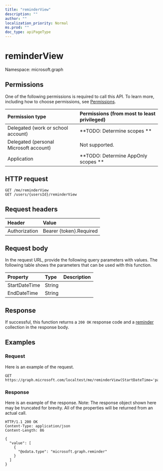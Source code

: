 ```yaml
---
title: "reminderView"
description: ""
author: ""
localization_priority: Normal
ms.prod: ""
doc_type: apiPageType
---
```


# reminderView

Namespace: microsoft.graph



## Permissions
One of the following permissions is required to call this API. To learn more, including how to choose permissions, see [Permissions](/concepts/permissions-reference.md).

|Permission type|Permissions (from most to least privileged)|
|:---|:---|
|Delegated (work or school account)|**TODO: Determine scopes **|
|Delegated (personal Microsoft account)|Not supported.|
|Application|**TODO: Determine AppOnly scopes **|

## HTTP request
<!-- {
  "blockType": "ignored"
}
-->
``` http
GET /me/reminderView
GET /users/{usersId}/reminderView
```

## Request headers
|Header|Value|
|:---|:---|
|Authorization|Bearer {token}.Required|

## Request body
In the request URL, provide the following query parameters with values.
The following table shows the parameters that can be used with this function.

|Property|Type|Description|
|:---|:---|:---|
|StartDateTime|String||
|EndDateTime|String||



## Response
If successful, this function returns a `200 OK` response code and a [reminder](../resources/reminder.md) collection in the response body.

## Examples

### Request
Here is an example of the request.
<!-- {
  "blockType": "request",
  "name": "user_reminderview"
}
-->
``` http
GET https://graph.microsoft.com/localtest/me/reminderView(StartDateTime='parameterValue',EndDateTime='parameterValue')
```

### Response
Here is an example of the response. Note: The response object shown here may be truncated for brevity. All of the properties will be returned from an actual call.
<!-- {
  "blockType": "response",
  "truncated": true,
  "@odata.type": "collection(microsoft.graph.reminder)"
}
-->
``` http
HTTP/1.1 200 OK
Content-Type: application/json
Content-Length: 86

{
  "value": [
    {
      "@odata.type": "microsoft.graph.reminder"
    }
  ]
}
```

